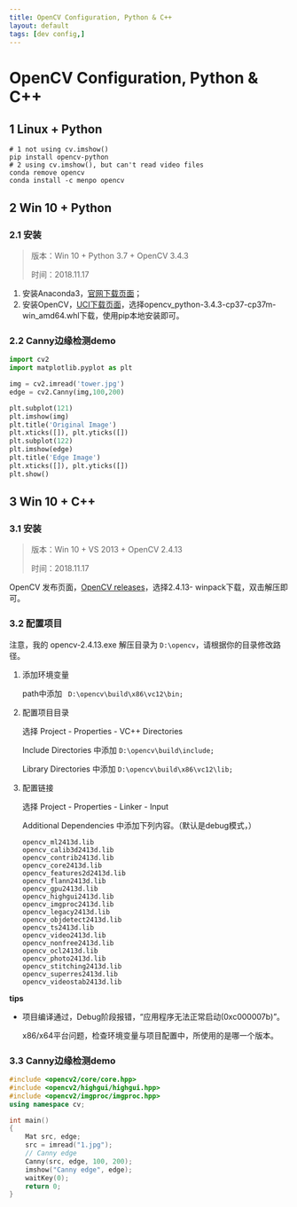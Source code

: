```yaml
---
title: OpenCV Configuration, Python & C++
layout: default
tags: [dev config,]
---
```


# OpenCV Configuration, Python & C++

## 1 Linux + Python

```shell
# 1 not using cv.imshow()
pip install opencv-python
# 2 using cv.imshow(), but can't read video files
conda remove opencv
conda install -c menpo opencv
```

## 2 Win 10 + Python

### 2.1 安装
>版本：Win 10 + Python 3.7 + OpenCV 3.4.3 
>
>时间：2018.11.17

1. 安装Anaconda3，[官网下载页面](https://www.anaconda.com/download/)；
2. 安装OpenCV，[UCI下载页面](https://www.lfd.uci.edu/~gohlke/pythonlibs/ )，选择opencv_python-3.4.3-cp37-cp37m-win_amd64.whl下载，使用pip本地安装即可。

### 2.2 Canny边缘检测demo

``` python
import cv2
import matplotlib.pyplot as plt

img = cv2.imread('tower.jpg')
edge = cv2.Canny(img,100,200)

plt.subplot(121)
plt.imshow(img)
plt.title('Original Image')
plt.xticks([]), plt.yticks([])
plt.subplot(122)
plt.imshow(edge)
plt.title('Edge Image')
plt.xticks([]), plt.yticks([])
plt.show()
```

## 3 Win 10 + C++

### 3.1 安装

>版本：Win 10 + VS 2013 + OpenCV 2.4.13
>
>时间：2018.11.17

OpenCV 发布页面，[OpenCV releases](https://opencv.org/releases.html)，选择2.4.13- winpack下载，双击解压即可。

### 3.2 配置项目

注意，我的 opencv-2.4.13.exe 解压目录为 <code>D:\opencv</code>，请根据你的目录修改路径。

1. 添加环境变量

   path中添加 <code> D:\opencv\build\x86\vc12\bin;</code>

2. 配置项目目录

   选择 Project - Properties - VC++ Directories 

   Include Directories 中添加 <code>D:\opencv\build\include;</code>

   Library Directories 中添加 <code>D:\opencv\build\x86\vc12\lib;</code>

3. 配置链接

   选择 Project - Properties - Linker - Input

   Additional Dependencies 中添加下列内容。（默认是debug模式，）

   ```
   opencv_ml2413d.lib
   opencv_calib3d2413d.lib
   opencv_contrib2413d.lib
   opencv_core2413d.lib
   opencv_features2d2413d.lib
   opencv_flann2413d.lib
   opencv_gpu2413d.lib
   opencv_highgui2413d.lib
   opencv_imgproc2413d.lib
   opencv_legacy2413d.lib
   opencv_objdetect2413d.lib
   opencv_ts2413d.lib
   opencv_video2413d.lib
   opencv_nonfree2413d.lib
   opencv_ocl2413d.lib
   opencv_photo2413d.lib
   opencv_stitching2413d.lib
   opencv_superres2413d.lib
   opencv_videostab2413d.lib
   ```


**tips**

- 项目编译通过，Debug阶段报错，“应用程序无法正常启动(0xc000007b)”。

  x86/x64平台问题，检查环境变量与项目配置中，所使用的是哪一个版本。

### 3.3 Canny边缘检测demo

```c++
#include <opencv2/core/core.hpp>
#include <opencv2/highgui/highgui.hpp>
#include <opencv2/imgproc/imgproc.hpp>
using namespace cv;

int main()
{
	Mat src, edge;
	src = imread("1.jpg");
    // Canny edge
    Canny(src, edge, 100, 200);
	imshow("Canny edge", edge);
	waitKey(0);
	return 0;
}
```


